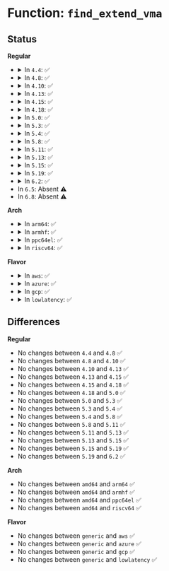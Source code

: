 # Function: <code>find_extend_vma</code>

## Status
<b>Regular</b>
<ul>
<li>
<details>
<summary>In <code>4.4</code>: ✅</summary>

```c
struct vm_area_struct *find_extend_vma(struct mm_struct *mm, long unsigned int addr);
```

**Collision:** Unique Global

**Inline:** No

**Transformation:** False

**Instances:**

```
In mm/mmap.c (ffffffff811c63a0)
Location: mm/mmap.c:2347
Inline: False
Direct callers:
  - mm/gup.c:__get_user_pages
  - mm/gup.c:fixup_user_fault
  - fs/binfmt_elf.c:create_elf_tables
  - fs/compat_binfmt_elf.c:create_elf_tables
  - drivers/iommu/intel-svm.c:prq_event_thread
```
**Symbols:**

```
ffffffff811c63a0-ffffffff811c6418: find_extend_vma (STB_GLOBAL)
```
</details>
</li>
<li>
<details>
<summary>In <code>4.8</code>: ✅</summary>

```c
struct vm_area_struct *find_extend_vma(struct mm_struct *mm, long unsigned int addr);
```

**Collision:** Unique Global

**Inline:** No

**Transformation:** False

**Instances:**

```
In mm/mmap.c (ffffffff811e2e70)
Location: mm/mmap.c:2244
Inline: False
Direct callers:
  - mm/gup.c:fixup_user_fault
  - mm/gup.c:__get_user_pages
  - fs/binfmt_elf.c:create_elf_tables
  - fs/compat_binfmt_elf.c:create_elf_tables
  - drivers/iommu/intel-svm.c:prq_event_thread
```
**Symbols:**

```
ffffffff811e2e70-ffffffff811e2ee8: find_extend_vma (STB_GLOBAL)
```
</details>
</li>
<li>
<details>
<summary>In <code>4.10</code>: ✅</summary>

```c
struct vm_area_struct *find_extend_vma(struct mm_struct *mm, long unsigned int addr);
```

**Collision:** Unique Global

**Inline:** No

**Transformation:** False

**Instances:**

```
In mm/mmap.c (ffffffff811f2e50)
Location: mm/mmap.c:2397
Inline: False
Direct callers:
  - mm/gup.c:fixup_user_fault
  - mm/gup.c:__get_user_pages
  - fs/binfmt_elf.c:create_elf_tables
  - fs/compat_binfmt_elf.c:create_elf_tables
  - drivers/iommu/intel-svm.c:prq_event_thread
```
**Symbols:**

```
ffffffff811f2e50-ffffffff811f2ec8: find_extend_vma (STB_GLOBAL)
```
</details>
</li>
<li>
<details>
<summary>In <code>4.13</code>: ✅</summary>

```c
struct vm_area_struct *find_extend_vma(struct mm_struct *mm, long unsigned int addr);
```

**Collision:** Unique Global

**Inline:** No

**Transformation:** False

**Instances:**

```
In mm/mmap.c (ffffffff811fdd80)
Location: mm/mmap.c:2432
Inline: False
Direct callers:
  - mm/gup.c:fixup_user_fault
  - mm/gup.c:__get_user_pages
  - fs/binfmt_elf.c:create_elf_tables
  - fs/compat_binfmt_elf.c:create_elf_tables
  - drivers/iommu/intel-svm.c:prq_event_thread
```
**Symbols:**

```
ffffffff811fdd80-ffffffff811fddf8: find_extend_vma (STB_GLOBAL)
```
</details>
</li>
<li>
<details>
<summary>In <code>4.15</code>: ✅</summary>

```c
struct vm_area_struct *find_extend_vma(struct mm_struct *mm, long unsigned int addr);
```

**Collision:** Unique Global

**Inline:** No

**Transformation:** False

**Instances:**

```
In mm/mmap.c (ffffffff81216330)
Location: mm/mmap.c:2448
Inline: False
Direct callers:
  - mm/gup.c:fixup_user_fault
  - mm/gup.c:__get_user_pages
  - fs/binfmt_elf.c:create_elf_tables
  - fs/compat_binfmt_elf.c:create_elf_tables
  - drivers/iommu/intel-svm.c:prq_event_thread
```
**Symbols:**

```
ffffffff81216330-ffffffff812163a8: find_extend_vma (STB_GLOBAL)
```
</details>
</li>
<li>
<details>
<summary>In <code>4.18</code>: ✅</summary>

```c
struct vm_area_struct *find_extend_vma(struct mm_struct *mm, long unsigned int addr);
```

**Collision:** Unique Global

**Inline:** No

**Transformation:** False

**Instances:**

```
In mm/mmap.c (ffffffff81237100)
Location: mm/mmap.c:2508
Inline: False
Direct callers:
  - mm/gup.c:fixup_user_fault
  - mm/gup.c:__get_user_pages
  - fs/binfmt_elf.c:create_elf_tables
  - fs/compat_binfmt_elf.c:create_elf_tables
  - drivers/iommu/intel-svm.c:prq_event_thread
```
**Symbols:**

```
ffffffff81237100-ffffffff81237178: find_extend_vma (STB_GLOBAL)
```
</details>
</li>
<li>
<details>
<summary>In <code>5.0</code>: ✅</summary>

```c
struct vm_area_struct *find_extend_vma(struct mm_struct *mm, long unsigned int addr);
```

**Collision:** Unique Global

**Inline:** No

**Transformation:** False

**Instances:**

```
In mm/mmap.c (ffffffff8124a9b0)
Location: mm/mmap.c:2542
Inline: False
Direct callers:
  - mm/gup.c:fixup_user_fault
  - mm/gup.c:__get_user_pages
  - fs/binfmt_elf.c:create_elf_tables
  - fs/compat_binfmt_elf.c:create_elf_tables
  - drivers/iommu/intel-svm.c:prq_event_thread
```
**Symbols:**

```
ffffffff8124a9b0-ffffffff8124aa28: find_extend_vma (STB_GLOBAL)
```
</details>
</li>
<li>
<details>
<summary>In <code>5.3</code>: ✅</summary>

```c
struct vm_area_struct *find_extend_vma(struct mm_struct *mm, long unsigned int addr);
```

**Collision:** Unique Global

**Inline:** No

**Transformation:** False

**Instances:**

```
In mm/mmap.c (ffffffff8125cd20)
Location: mm/mmap.c:2544
Inline: False
Direct callers:
  - mm/gup.c:fixup_user_fault
  - mm/gup.c:__get_user_pages
  - fs/binfmt_elf.c:create_elf_tables
  - fs/compat_binfmt_elf.c:create_elf_tables
  - drivers/iommu/intel-svm.c:prq_event_thread
```
**Symbols:**

```
ffffffff8125cd20-ffffffff8125cdb0: find_extend_vma (STB_GLOBAL)
```
</details>
</li>
<li>
<details>
<summary>In <code>5.4</code>: ✅</summary>

```c
struct vm_area_struct *find_extend_vma(struct mm_struct *mm, long unsigned int addr);
```

**Collision:** Unique Global

**Inline:** No

**Transformation:** False

**Instances:**

```
In mm/mmap.c (ffffffff8126b4f0)
Location: mm/mmap.c:2549
Inline: False
Direct callers:
  - mm/gup.c:fixup_user_fault
  - mm/gup.c:__get_user_pages
  - fs/binfmt_elf.c:create_elf_tables
  - fs/compat_binfmt_elf.c:create_elf_tables
  - drivers/iommu/intel-svm.c:prq_event_thread
```
**Symbols:**

```
ffffffff8126b4f0-ffffffff8126b580: find_extend_vma (STB_GLOBAL)
```
</details>
</li>
<li>
<details>
<summary>In <code>5.8</code>: ✅</summary>

```c
struct vm_area_struct *find_extend_vma(struct mm_struct *mm, long unsigned int addr);
```

**Collision:** Unique Global

**Inline:** No

**Transformation:** False

**Instances:**

```
In mm/mmap.c (ffffffff8129ac20)
Location: mm/mmap.c:2547
Inline: False
Direct callers:
  - mm/gup.c:fixup_user_fault
  - mm/gup.c:__get_user_pages
  - fs/binfmt_elf.c:create_elf_tables
  - fs/compat_binfmt_elf.c:create_elf_tables
  - drivers/iommu/intel/svm.c:prq_event_thread
```
**Symbols:**

```
ffffffff8129ac20-ffffffff8129acb0: find_extend_vma (STB_GLOBAL)
```
</details>
</li>
<li>
<details>
<summary>In <code>5.11</code>: ✅</summary>

```c
struct vm_area_struct *find_extend_vma(struct mm_struct *mm, long unsigned int addr);
```

**Collision:** Unique Global

**Inline:** No

**Transformation:** False

**Instances:**

```
In mm/mmap.c (ffffffff812a5df0)
Location: mm/mmap.c:2613
Inline: False
Direct callers:
  - mm/gup.c:fixup_user_fault
  - mm/gup.c:__get_user_pages
  - fs/binfmt_elf.c:create_elf_tables
  - fs/compat_binfmt_elf.c:create_elf_tables
  - drivers/iommu/intel/svm.c:prq_event_thread
```
**Symbols:**

```
ffffffff812a5df0-ffffffff812a5e6f: find_extend_vma (STB_GLOBAL)
```
</details>
</li>
<li>
<details>
<summary>In <code>5.13</code>: ✅</summary>

```c
struct vm_area_struct *find_extend_vma(struct mm_struct *mm, long unsigned int addr);
```

**Collision:** Unique Global

**Inline:** No

**Transformation:** False

**Instances:**

```
In mm/mmap.c (ffffffff812ac4f0)
Location: mm/mmap.c:2617
Inline: False
Direct callers:
  - mm/gup.c:fixup_user_fault
  - mm/gup.c:__get_user_pages
  - fs/binfmt_elf.c:create_elf_tables
  - fs/compat_binfmt_elf.c:create_elf_tables
  - drivers/iommu/intel/svm.c:prq_event_thread
```
**Symbols:**

```
ffffffff812ac4f0-ffffffff812ac56f: find_extend_vma (STB_GLOBAL)
```
</details>
</li>
<li>
<details>
<summary>In <code>5.15</code>: ✅</summary>

```c
struct vm_area_struct *find_extend_vma(struct mm_struct *mm, long unsigned int addr);
```

**Collision:** Unique Global

**Inline:** No

**Transformation:** False

**Instances:**

```
In mm/mmap.c (ffffffff812edc40)
Location: mm/mmap.c:2587
Inline: False
Direct callers:
  - mm/gup.c:fixup_user_fault
  - mm/gup.c:__get_user_pages
  - fs/binfmt_elf.c:create_elf_tables
  - fs/compat_binfmt_elf.c:create_elf_tables
  - drivers/iommu/io-pgfault.c:iopf_handle_single
```
**Symbols:**

```
ffffffff812edc40-ffffffff812edcbf: find_extend_vma (STB_GLOBAL)
```
</details>
</li>
<li>
<details>
<summary>In <code>5.19</code>: ✅</summary>

```c
struct vm_area_struct *find_extend_vma(struct mm_struct *mm, long unsigned int addr);
```

**Collision:** Unique Global

**Inline:** No

**Transformation:** False

**Instances:**

```
In mm/mmap.c (ffffffff81351020)
Location: mm/mmap.c:2608
Inline: False
Direct callers:
  - mm/gup.c:fixup_user_fault
  - mm/gup.c:__get_user_pages
  - fs/binfmt_elf.c:create_elf_tables
  - fs/compat_binfmt_elf.c:create_elf_tables
  - drivers/iommu/io-pgfault.c:iopf_handle_single
```
**Symbols:**

```
ffffffff81351020-ffffffff813510bc: find_extend_vma (STB_GLOBAL)
```
</details>
</li>
<li>
<details>
<summary>In <code>6.2</code>: ✅</summary>

```c
struct vm_area_struct *find_extend_vma(struct mm_struct *mm, long unsigned int addr);
```

**Collision:** Unique Global

**Inline:** No

**Transformation:** False

**Instances:**

```
In mm/mmap.c (ffffffff813cb490)
Location: mm/mmap.c:2124
Inline: False
Direct callers:
  - mm/gup.c:fixup_user_fault
  - mm/gup.c:__get_user_pages
  - fs/binfmt_elf.c:create_elf_tables
  - fs/compat_binfmt_elf.c:create_elf_tables
  - drivers/iommu/iommu-sva.c:iommu_sva_handle_iopf
```
**Symbols:**

```
ffffffff813cb490-ffffffff813cb53e: find_extend_vma (STB_GLOBAL)
```
</details>
</li>
<li>
In <code>6.5</code>: Absent ⚠️
</li>
<li>
In <code>6.8</code>: Absent ⚠️
</li>
</ul>
<b>Arch</b>
<ul>
<li>
<details>
<summary>In <code>arm64</code>: ✅</summary>

```c
struct vm_area_struct *find_extend_vma(struct mm_struct *mm, long unsigned int addr);
```

**Collision:** Unique Global

**Inline:** No

**Transformation:** False

**Instances:**

```
In mm/mmap.c (ffff800010302c98)
Location: mm/mmap.c:2549
Inline: False
Direct callers:
  - mm/gup.c:fixup_user_fault
  - mm/gup.c:fixup_user_fault
  - mm/gup.c:__get_user_pages
  - fs/binfmt_elf.c:create_elf_tables
  - fs/compat_binfmt_elf.c:create_elf_tables
```
**Symbols:**

```
ffff800010302c98-ffff800010302d50: find_extend_vma (STB_GLOBAL)
```
</details>
</li>
<li>
<details>
<summary>In <code>armhf</code>: ✅</summary>

```c
struct vm_area_struct *find_extend_vma(struct mm_struct *mm, long unsigned int addr);
```

**Collision:** Unique Global

**Inline:** No

**Transformation:** False

**Instances:**

```
In mm/mmap.c (c05212f4)
Location: mm/mmap.c:2549
Inline: False
Direct callers:
  - mm/gup.c:fixup_user_fault
  - mm/gup.c:__get_user_pages
  - fs/binfmt_elf.c:create_elf_tables
```
**Symbols:**

```
c05212f4-c0521390: find_extend_vma (STB_GLOBAL)
```
</details>
</li>
<li>
<details>
<summary>In <code>ppc64el</code>: ✅</summary>

```c
struct vm_area_struct *find_extend_vma(struct mm_struct *mm, long unsigned int addr);
```

**Collision:** Unique Global

**Inline:** No

**Transformation:** False

**Instances:**

```
In mm/mmap.c (c0000000003cf400)
Location: mm/mmap.c:2549
Inline: False
Direct callers:
  - mm/gup.c:fixup_user_fault
  - mm/gup.c:fixup_user_fault
  - mm/gup.c:__get_user_pages
  - fs/binfmt_elf.c:create_elf_tables
  - fs/compat_binfmt_elf.c:create_elf_tables
```
**Symbols:**

```
c0000000003cf400-c0000000003cf51c: find_extend_vma (STB_GLOBAL)
```
</details>
</li>
<li>
<details>
<summary>In <code>riscv64</code>: ✅</summary>

```c
struct vm_area_struct *find_extend_vma(struct mm_struct *mm, long unsigned int addr);
```

**Collision:** Unique Global

**Inline:** No

**Transformation:** False

**Instances:**

```
In mm/mmap.c (ffffffe00020fa02)
Location: mm/mmap.c:2549
Inline: False
Direct callers:
  - mm/gup.c:fixup_user_fault
  - mm/gup.c:fixup_user_fault
  - mm/gup.c:__get_user_pages
  - fs/binfmt_elf.c:create_elf_tables
```
**Symbols:**

```
ffffffe00020fa02-ffffffe00020fa8a: find_extend_vma (STB_GLOBAL)
```
</details>
</li>
</ul>
<b>Flavor</b>
<ul>
<li>
<details>
<summary>In <code>aws</code>: ✅</summary>

```c
struct vm_area_struct *find_extend_vma(struct mm_struct *mm, long unsigned int addr);
```

**Collision:** Unique Global

**Inline:** No

**Transformation:** False

**Instances:**

```
In mm/mmap.c (ffffffff81263b40)
Location: mm/mmap.c:2549
Inline: False
Direct callers:
  - mm/gup.c:fixup_user_fault
  - mm/gup.c:__get_user_pages
  - fs/binfmt_elf.c:create_elf_tables
  - fs/compat_binfmt_elf.c:create_elf_tables
  - drivers/iommu/intel-svm.c:prq_event_thread
```
**Symbols:**

```
ffffffff81263b40-ffffffff81263bd0: find_extend_vma (STB_GLOBAL)
```
</details>
</li>
<li>
<details>
<summary>In <code>azure</code>: ✅</summary>

```c
struct vm_area_struct *find_extend_vma(struct mm_struct *mm, long unsigned int addr);
```

**Collision:** Unique Global

**Inline:** No

**Transformation:** False

**Instances:**

```
In mm/mmap.c (ffffffff81255f60)
Location: mm/mmap.c:2549
Inline: False
Direct callers:
  - mm/gup.c:fixup_user_fault
  - mm/gup.c:__get_user_pages
  - fs/binfmt_elf.c:create_elf_tables
  - fs/compat_binfmt_elf.c:create_elf_tables
  - drivers/iommu/intel-svm.c:prq_event_thread
```
**Symbols:**

```
ffffffff81255f60-ffffffff81255ff0: find_extend_vma (STB_GLOBAL)
```
</details>
</li>
<li>
<details>
<summary>In <code>gcp</code>: ✅</summary>

```c
struct vm_area_struct *find_extend_vma(struct mm_struct *mm, long unsigned int addr);
```

**Collision:** Unique Global

**Inline:** No

**Transformation:** False

**Instances:**

```
In mm/mmap.c (ffffffff812618e0)
Location: mm/mmap.c:2549
Inline: False
Direct callers:
  - mm/gup.c:fixup_user_fault
  - mm/gup.c:__get_user_pages
  - fs/binfmt_elf.c:create_elf_tables
  - fs/compat_binfmt_elf.c:create_elf_tables
  - drivers/iommu/intel-svm.c:prq_event_thread
```
**Symbols:**

```
ffffffff812618e0-ffffffff81261970: find_extend_vma (STB_GLOBAL)
```
</details>
</li>
<li>
<details>
<summary>In <code>lowlatency</code>: ✅</summary>

```c
struct vm_area_struct *find_extend_vma(struct mm_struct *mm, long unsigned int addr);
```

**Collision:** Unique Global

**Inline:** No

**Transformation:** False

**Instances:**

```
In mm/mmap.c (ffffffff812712a0)
Location: mm/mmap.c:2549
Inline: False
Direct callers:
  - mm/gup.c:fixup_user_fault
  - mm/gup.c:__get_user_pages
  - fs/binfmt_elf.c:create_elf_tables
  - fs/compat_binfmt_elf.c:create_elf_tables
  - drivers/iommu/intel-svm.c:prq_event_thread
```
**Symbols:**

```
ffffffff812712a0-ffffffff81271330: find_extend_vma (STB_GLOBAL)
```
</details>
</li>
</ul>

## Differences
<b>Regular</b>
<ul>
<li>
No changes between <code>4.4</code> and <code>4.8</code> ✅
</li>
<li>
No changes between <code>4.8</code> and <code>4.10</code> ✅
</li>
<li>
No changes between <code>4.10</code> and <code>4.13</code> ✅
</li>
<li>
No changes between <code>4.13</code> and <code>4.15</code> ✅
</li>
<li>
No changes between <code>4.15</code> and <code>4.18</code> ✅
</li>
<li>
No changes between <code>4.18</code> and <code>5.0</code> ✅
</li>
<li>
No changes between <code>5.0</code> and <code>5.3</code> ✅
</li>
<li>
No changes between <code>5.3</code> and <code>5.4</code> ✅
</li>
<li>
No changes between <code>5.4</code> and <code>5.8</code> ✅
</li>
<li>
No changes between <code>5.8</code> and <code>5.11</code> ✅
</li>
<li>
No changes between <code>5.11</code> and <code>5.13</code> ✅
</li>
<li>
No changes between <code>5.13</code> and <code>5.15</code> ✅
</li>
<li>
No changes between <code>5.15</code> and <code>5.19</code> ✅
</li>
<li>
No changes between <code>5.19</code> and <code>6.2</code> ✅
</li>
</ul>
<b>Arch</b>
<ul>
<li>
No changes between <code>amd64</code> and <code>arm64</code> ✅
</li>
<li>
No changes between <code>amd64</code> and <code>armhf</code> ✅
</li>
<li>
No changes between <code>amd64</code> and <code>ppc64el</code> ✅
</li>
<li>
No changes between <code>amd64</code> and <code>riscv64</code> ✅
</li>
</ul>
<b>Flavor</b>
<ul>
<li>
No changes between <code>generic</code> and <code>aws</code> ✅
</li>
<li>
No changes between <code>generic</code> and <code>azure</code> ✅
</li>
<li>
No changes between <code>generic</code> and <code>gcp</code> ✅
</li>
<li>
No changes between <code>generic</code> and <code>lowlatency</code> ✅
</li>
</ul>
